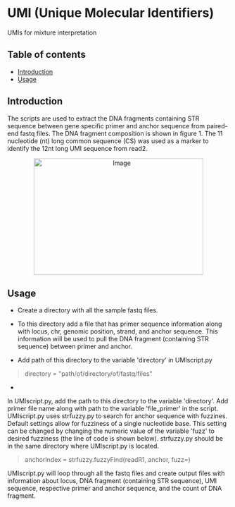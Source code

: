 <!-- PROJECT TITLE -->
# UMI (Unique Molecular Identifiers)
UMIs for mixture interpretation

<!-- TABLE OF CONTENTS -->
## Table of contents
* [Introduction](#introduction)
* [Usage](#usage)

<!-- Introduction -->
## Introduction
The scripts are used to extract the DNA fragments containing STR sequence between gene specific primer and anchor sequence from paired-end fastq files. The DNA fragment composition is shown in figure 1. The 11 nucleotide (nt) long common sequence (CS) was used as a marker to identify the 12nt long UMI sequence from read2.

<p align="center">
<img src="/Users/Sammed/Desktop/DNAfragComp.png" alt="Image" width="385" height="265">
</p>



<!-- Usage -->
## Usage

* Create a directory with all the sample fastq files.
* To this directory add a file that has primer sequence information along with locus, chr, genomic position, strand, and anchor sequence. This information will be used to pull the DNA fragment (containing STR sequence) between primer and anchor.

* Add path of this directory to the variable 'directory' in UMIscript.py
> directory = "path/of/directory/of/fastq/files"

* 

In UMIscript.py, add the path to this directory to the variable 'directory'. Add primer file name along with path to the variable 'file_primer' in the script.
UMIscript.py uses strfuzzy.py to search for anchor sequence with fuzzines. Default settings allow for fuzziness of a single nucleotide base. This setting can be changed by changing the numeric value of the variable 'fuzz' to desired fuzziness (the line of code is shown below). strfuzzy.py should be in the same directory where UMIscript.py is located.  

> anchorIndex = strfuzzy.fuzzyFind(readR1, anchor, fuzz=<numeric value of desired fuzziness>)

UMIscript.py will loop through all the fastq files and create output files with information about locus, DNA fragment (containing STR sequence), UMI sequence, respective primer and anchor sequence, and the count of DNA fragment.
